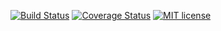 [![Build Status](https://travis-ci.org/4O4/node-mtasa.svg?branch=master)](https://travis-ci.org/4O4/node-mtasa?branch=master)
[![Coverage Status](https://coveralls.io/repos/github/4O4/node-mtasa/badge.svg?branch=master)](https://coveralls.io/github/4O4/node-mtasa?branch=master)
[![MIT license](http://img.shields.io/badge/license-MIT-brightgreen.svg)](http://opensource.org/licenses/MIT)
